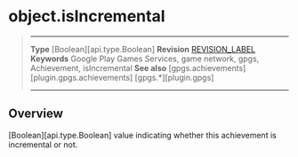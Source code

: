 # object.isIncremental

> --------------------- ------------------------------------------------------------------------------------------
> __Type__              [Boolean][api.type.Boolean]
> __Revision__          [REVISION_LABEL](REVISION_URL)
> __Keywords__          Google Play Games Services, game network, gpgs, Achievement, isIncremental
> __See also__          [gpgs.achievements][plugin.gpgs.achievements]
>                       [gpgs.*][plugin.gpgs]
> --------------------- ------------------------------------------------------------------------------------------

## Overview

[Boolean][api.type.Boolean] value indicating whether this achievement is incremental or not.